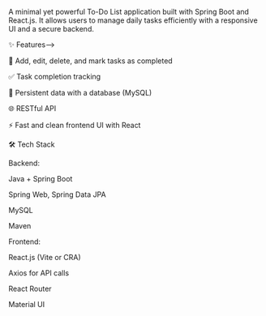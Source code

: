 A minimal yet powerful To-Do List application built with Spring Boot and React.js. It allows users to manage daily tasks efficiently with a responsive UI and a secure backend.

✨ Features-->

📝 Add, edit, delete, and mark tasks as completed

✅ Task completion tracking

💾 Persistent data with a database (MySQL)

🌐 RESTful API

⚡ Fast and clean frontend UI with React

🛠️ Tech Stack

Backend:

Java + Spring Boot

Spring Web, Spring Data JPA

MySQL

Maven

Frontend:

React.js (Vite or CRA)

Axios for API calls

React Router

Material UI
